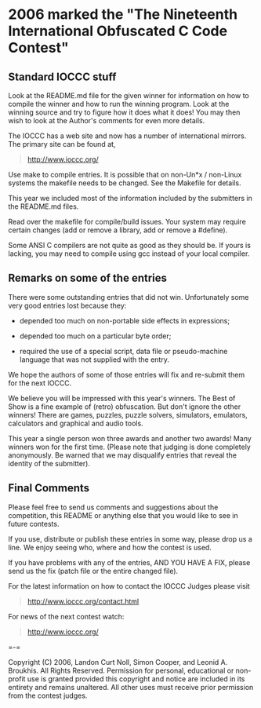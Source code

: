 2006 marked the "The Nineteenth International Obfuscated C Code Contest"
========================================================================


Standard IOCCC stuff
--------------------

Look at the README.md file for the given winner for information
on how to compile the winner and how to run the winning program.
Look at the winning source and try to figure how it does what it does!
You may then wish to look at the Author's comments for even more details.

The IOCCC has a web site and now has a number of international mirrors.
The primary site can be found at,

>	<http://www.ioccc.org/>

Use make to compile entries.  It is possible that on non-Un\*x / non-Linux
systems the makefile needs to be changed.  See the Makefile for details.

This year we included most of the information included by the submitters
in the README.md files.

Read over the makefile for compile/build issues.  Your system may require
certain changes (add or remove a library, add or remove a #define).

Some ANSI C compilers are not quite as good as they should be.  If
yours is lacking, you may need to compile using gcc instead of your
local compiler.


Remarks on some of the entries
------------------------------

There were some outstanding entries that did not win.  Unfortunately
some very good entries lost because they:

+ depended too much on non-portable side effects in expressions;

+ depended too much on a particular byte order;

+ required the use of a special script, data file or pseudo-machine
  language that was not supplied with the entry.

We hope the authors of some of those entries will fix and re-submit
them for the next IOCCC.

We believe you will be impressed with this year's winners. The Best
of Show is a fine example of (retro) obfuscation.  But don't ignore the other
winners!  There are games, puzzles, puzzle solvers, simulators, emulators,
calculators and graphical and audio tools.

This year a single person won three awards and another two awards!  Many
winners won for the first time. (Please note that judging is done completely
anonymously.  Be warned that we may disqualify entries that reveal the identity
of the submitter).

Final Comments
--------------

Please feel free to send us comments and suggestions about the
competition, this README or anything else that you would like to see in
future contests.

If you use, distribute or publish these entries in some way, please drop
us a line.  We enjoy seeing who, where and how the contest is used.

If you have problems with any of the entries, AND YOU HAVE A FIX, please
send us the fix (patch file or the entire changed file).

For the latest information on how to contact the IOCCC Judges please visit

>	<http://www.ioccc.org/contact.html>

For news of the next contest watch:

>	<http://www.ioccc.org/>

=-=

Copyright (C) 2006, Landon Curt Noll, Simon Cooper, and Leonid A.
Broukhis. All Rights Reserved. Permission for personal, educational
or non-profit use is granted provided this copyright and notice are
included in its entirety and remains unaltered.  All other uses
must receive prior permission from the contest judges.
